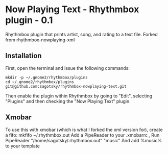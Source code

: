 # Now Playing Text - Rhythmbox plugin - 0.1

Rhythmbox plugin that prints artist, song, and rating to a text file.  Forked from rhythmbox-nowplaying-xml

## Installation

First, open the terminal and issue the following commands:

    mkdir -p ~/.gnome2/rhythmbox/plugins
    cd ~/.gnome2/rhythmbox/plugins
    git@github.com:sagotsky/rhythmbox-nowplaying-text.git

Then enable the plugin within Rhythmbox by going to "Edit", selecting "Plugins"
and then checking the "Now Playing Text" plugin.

## Xmobar

To use this with xmobar (which is what I forked the xml version for), create a fifo:
  mkfifo ~/.rhythmbox.out
Add a PipeReader to your .xmobarrc
  , Run PipeReader    "/home/sagotsky/.rhythmbox.out" "music"
And add %music% to your template

